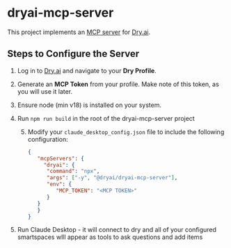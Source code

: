 # dryai-mcp-server

This project implements an [MCP server](https://spec.modelcontextprotocol.io/) for [Dry.ai](https://dry.ai).

## Steps to Configure the Server

1. Log in to [Dry.ai](https://dry.ai) and navigate to your **Dry Profile**.

2. Generate an **MCP Token** from your profile. Make note of this token, as you will use it later.

3. Ensure node (min v18) is installed on your system.

4. Run `npm run build` in the root of the dryai-mcp-server project 

   5. Modify your `claude_desktop_config.json` file to include the following configuration:

      ```json
      {
         "mcpServers": {
           "dryai": {
            "command": "npx",
            "args": ["-y", "@dryai/dryai-mcp-server"],
            "env": {
               "MCP_TOKEN": "<MCP TOKEN>"
            }
         }
         }
      }
      ```

6. Run Claude Desktop - it will connect to dry and all of your configured smartspaces wlll appear as tools to ask questions and add items

